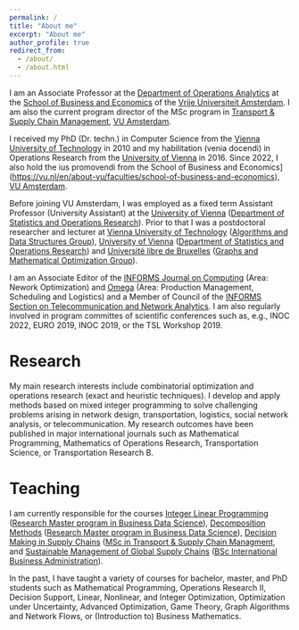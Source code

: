 ```yaml
---
permalink: /
title: "About me"
excerpt: "About me"
author_profile: true
redirect_from: 
  - /about/
  - /about.html
---
```


I am an Associate Professor at the [Department of Operations Analytics](https://vu.nl/en/about-vu/faculties/school-of-business-and-economics/departments/operations-analytics) at the [School of Business and Economics](https://vu.nl/en/about-vu/faculties/school-of-business-and-economics) of the [Vrije Universiteit Amsterdam](https://vu.nl/en). I am also the current program director of the MSc program in [Transport & Supply Chain Management](https://vu.nl/en/education/master/transport-and-supply-chain-management), [VU Amsterdam](https://vu.nl/en).

I received my PhD (Dr. techn.) in Computer Science from the [Vienna University of Technology](https://tuwien.ac.at) in 2010 and my habilitation (venia docendi) in Operations Research from the [University of Vienna](https://www.univie.ac.at/) in 2016. Since 2022, I also hold the ius promovendi from the School of Business and Economics](https://vu.nl/en/about-vu/faculties/school-of-business-and-economics), [VU Amsterdam](https://vu.nl/en).

Before joining VU Amsterdam, I was employed as a fixed term Assistant Professor (University Assistant) at the [University of Vienna](https://www.univie.ac.at) ([Department of Statistics and Operations Research](https://isor.univie.ac.at/)). Prior to that I was a postdoctoral researcher and lecturer at [Vienna University of Technology](https://tuwien.ac.at) ([Algorithms and Data Structures Group](https://www.ac.tuwien.ac.at/)), [University of Vienna](https://www.univie.ac.at/) ([Department of Statistics and Operations Research](https://isor.univie.ac.at)) and [Université libre de Bruxelles](https://www.ulb.be/en/ulb-homepage) ([Graphs and Mathematical Optimization Group](https://gom.ulb.ac.be)). 

I am an Associate Editor of the [INFORMS Journal on Computing](https://pubsonline.informs.org/journal/ijoc) (Area: Nework Optimization) and [Omega](https://www.sciencedirect.com/journal/omega) (Area: Production Management, Scheduling and Logistics) and a Member of Council of the [INFORMS Section on Telecommunication and Network Analytics](https://connect.informs.org/telecommanalytics/home#:~:text=The%20INFORMS%20Technical%20Section%20on,network%20planning%2C%20operation%20and%20management). I am also regularly involved in program committes of scientific conferences such as, e.g., INOC 2022, EURO 2019, INOC 2019, or the TSL Workshop 2019.

 
Research
======
My main research interests include combinatorial optimization and operations research (exact and heuristic techniques). I develop and apply methods based on mixed integer programming to solve challenging problems arising in network design, transportation, logistics, social network analysis, or telecommunication. My research outcomes have been published in major international journals such as Mathematical Programming, Mathematics of Operations Research, Transportation Science, or Transportation Research B.

Teaching
======
I am currently responsible for the courses [Integer Linear Programming](https://businessdatascience.nl/courses/611/integer-linear-programming) ([Research Master program in Business Data Science](https://businessdatascience.nl/home)), [Decomposition Methods](https://businessdatascience.nl/courses/639/decomposition-methods) ([Research Master program in Business Data Science](https://businessdatascience.nl/home)), [Decision Making in Supply Chains](https://studiegids.vu.nl/en/Master/2022-2023/transport-and-supply-chain-management/E_TSCM_DMSC#/) ([MSc in Transport & Supply Chain Managment](https://vu.nl/en/education/master/transport-and-supply-chain-management), and [Sustainable Management of Global Supply Chains](https://studiegids.vu.nl/en/Bachelor/2022-2023/international-business-administration/E_IBA2_SMG#/) ([BSc International Business Administration](https://vu.nl/en/education/bachelor/international-business-administration)).

In the past, I have taught a variety of courses for bachelor, master, and PhD students such as Mathematical Programming, Operations Research II, Decision Support, Linear, Nonlinear, and Integer Optimization, Optimization under Uncertainty, Advanced Optimization, Game Theory, Graph Algorithms and Network Flows, or (Introduction to) Business Mathematics. 




<!---
This is the front page of a website that is powered by the [academicpages template](https://github.com/academicpages/academicpages.github.io) and hosted on GitHub pages. [GitHub pages](https://pages.github.com) is a free service in which websites are built and hosted from code and data stored in a GitHub repository, automatically updating when a new commit is made to the respository. This template was forked from the [Minimal Mistakes Jekyll Theme](https://mmistakes.github.io/minimal-mistakes/) created by Michael Rose, and then extended to support the kinds of content that academics have: publications, talks, teaching, a portfolio, blog posts, and a dynamically-generated CV. You can fork [this repository](https://github.com/academicpages/academicpages.github.io) right now, modify the configuration and markdown files, add your own PDFs and other content, and have your own site for free, with no ads! An older version of this template powers my own personal website at [stuartgeiger.com](http://stuartgeiger.com), which uses [this Github repository](https://github.com/staeiou/staeiou.github.io).

A data-driven personal website
======
Like many other Jekyll-based GitHub Pages templates, academicpages makes you separate the website's content from its form. The content & metadata of your website are in structured markdown files, while various other files constitute the theme, specifying how to transform that content & metadata into HTML pages. You keep these various markdown (.md), YAML (.yml), HTML, and CSS files in a public GitHub repository. Each time you commit and push an update to the repository, the [GitHub pages](https://pages.github.com/) service creates static HTML pages based on these files, which are hosted on GitHub's servers free of charge.

Many of the features of dynamic content management systems (like Wordpress) can be achieved in this fashion, using a fraction of the computational resources and with far less vulnerability to hacking and DDoSing. You can also modify the theme to your heart's content without touching the content of your site. If you get to a point where you've broken something in Jekyll/HTML/CSS beyond repair, your markdown files describing your talks, publications, etc. are safe. You can rollback the changes or even delete the repository and start over -- just be sure to save the markdown files! Finally, you can also write scripts that process the structured data on the site, such as [this one](https://github.com/academicpages/academicpages.github.io/blob/master/talkmap.ipynb) that analyzes metadata in pages about talks to display [a map of every location you've given a talk](https://academicpages.github.io/talkmap.html).

Getting started
======
1. Register a GitHub account if you don't have one and confirm your e-mail (required!)
1. Fork [this repository](https://github.com/academicpages/academicpages.github.io) by clicking the "fork" button in the top right. 
1. Go to the repository's settings (rightmost item in the tabs that start with "Code", should be below "Unwatch"). Rename the repository "[your GitHub username].github.io", which will also be your website's URL.
1. Set site-wide configuration and create content & metadata (see below -- also see [this set of diffs](http://archive.is/3TPas) showing what files were changed to set up [an example site](https://getorg-testacct.github.io) for a user with the username "getorg-testacct")
1. Upload any files (like PDFs, .zip files, etc.) to the files/ directory. They will appear at https://[your GitHub username].github.io/files/example.pdf.  
1. Check status by going to the repository settings, in the "GitHub pages" section

Site-wide configuration
------
The main configuration file for the site is in the base directory in [_config.yml](https://github.com/academicpages/academicpages.github.io/blob/master/_config.yml), which defines the content in the sidebars and other site-wide features. You will need to replace the default variables with ones about yourself and your site's github repository. The configuration file for the top menu is in [_data/navigation.yml](https://github.com/academicpages/academicpages.github.io/blob/master/_data/navigation.yml). For example, if you don't have a portfolio or blog posts, you can remove those items from that navigation.yml file to remove them from the header. 

Create content & metadata
------
For site content, there is one markdown file for each type of content, which are stored in directories like _publications, _talks, _posts, _teaching, or _pages. For example, each talk is a markdown file in the [_talks directory](https://github.com/academicpages/academicpages.github.io/tree/master/_talks). At the top of each markdown file is structured data in YAML about the talk, which the theme will parse to do lots of cool stuff. The same structured data about a talk is used to generate the list of talks on the [Talks page](https://academicpages.github.io/talks), each [individual page](https://academicpages.github.io/talks/2012-03-01-talk-1) for specific talks, the talks section for the [CV page](https://academicpages.github.io/cv), and the [map of places you've given a talk](https://academicpages.github.io/talkmap.html) (if you run this [python file](https://github.com/academicpages/academicpages.github.io/blob/master/talkmap.py) or [Jupyter notebook](https://github.com/academicpages/academicpages.github.io/blob/master/talkmap.ipynb), which creates the HTML for the map based on the contents of the _talks directory).

**Markdown generator**

I have also created [a set of Jupyter notebooks](https://github.com/academicpages/academicpages.github.io/tree/master/markdown_generator
) that converts a CSV containing structured data about talks or presentations into individual markdown files that will be properly formatted for the academicpages template. The sample CSVs in that directory are the ones I used to create my own personal website at stuartgeiger.com. My usual workflow is that I keep a spreadsheet of my publications and talks, then run the code in these notebooks to generate the markdown files, then commit and push them to the GitHub repository.

How to edit your site's GitHub repository
------
Many people use a git client to create files on their local computer and then push them to GitHub's servers. If you are not familiar with git, you can directly edit these configuration and markdown files directly in the github.com interface. Navigate to a file (like [this one](https://github.com/academicpages/academicpages.github.io/blob/master/_talks/2012-03-01-talk-1.md) and click the pencil icon in the top right of the content preview (to the right of the "Raw | Blame | History" buttons). You can delete a file by clicking the trashcan icon to the right of the pencil icon. You can also create new files or upload files by navigating to a directory and clicking the "Create new file" or "Upload files" buttons. 

Example: editing a markdown file for a talk
![Editing a markdown file for a talk](/images/editing-talk.png)

For more info
------
More info about configuring academicpages can be found in [the guide](https://academicpages.github.io/markdown/). The [guides for the Minimal Mistakes theme](https://mmistakes.github.io/minimal-mistakes/docs/configuration/) (which this theme was forked from) might also be helpful.
-->
